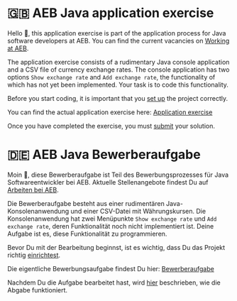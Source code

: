 # 🇬🇧 AEB Java application exercise
Hello 👋, this application exercise is part of the application process for Java software developers at AEB. You can find the current vacancies on [Working at AEB](https://www.aeb.com/en/work-at-aeb/jobs.php).  

The application exercise consists of a rudimentary Java console application and a CSV file of currency exchange rates. The console application has two options `Show exchange rate` and `Add exchange rate`, the functionality of which has not yet been implemented. Your task is to code this functionality.  

Before you start coding, it is important that you [set up](/docs/en/setup.md) the project correctly.

You can find the actual application exercise here: [Application exercise](/docs/en/application-exercise.md)

Once you have completed the exercise, you must [submit](/docs/en/submit.md) your solution.

# 🇩🇪 AEB Java Bewerberaufgabe
Moin 👋, diese Bewerberaufgabe ist Teil des Bewerbungsprozesses für Java Softwareentwickler bei AEB. Aktuelle Stellenangebote findest Du auf [Arbeiten bei AEB](https://www.aeb.com/de/arbeiten-bei-aeb/jobs.php).  

Die Bewerberaufgabe besteht aus einer rudimentären Java-Konsolenanwendung und einer CSV-Datei mit Währungskursen. Die Konsolenanwendung hat zwei Menüpunkte `Show exchange rate` und `Add exchange rate`, deren Funktionalität noch nicht implementiert ist. Deine Aufgabe ist es, diese Funktionalität zu programmieren.  

Bevor Du mit der Bearbeitung beginnst, ist es wichtig, dass Du das Projekt richtig [einrichtest](/docs/de/Einrichten.md).

Die eigentliche Bewerbungsaufgabe findest Du hier: [Bewerberaufgabe](/docs/de/Bewerberaufgabe.md)

Nachdem Du die Aufgabe bearbeitet hast, wird [hier](/docs/de/Abgabe.md) beschrieben, wie die Abgabe funktioniert.